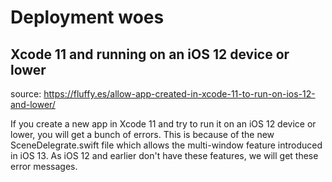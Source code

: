# Deployment woes

## Xcode 11 and running on an iOS 12 device or lower
source: https://fluffy.es/allow-app-created-in-xcode-11-to-run-on-ios-12-and-lower/

If you create a new app in Xcode 11 and try to run it on an iOS 12 device or lower, you will get a bunch of errors. This is because of the new SceneDelegrate.swift file which allows the multi-window feature introduced in iOS 13. As iOS 12 and earlier don't have these features, we will get these error messages.